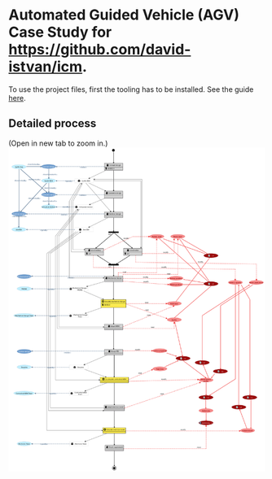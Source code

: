 # Automated Guided Vehicle (AGV) Case Study for https://github.com/david-istvan/icm.

To use the project files, first the tooling has to be installed. See the guide [here](https://github.com/david-istvan/icm#installation-guide).

## Detailed process
(Open in new tab to zoom in.)
![alt text](https://raw.githubusercontent.com/david-istvan/agv/master/be.uantwerpen.msdl.icm.cases.agv/AGV%20Process%20Model.png)
